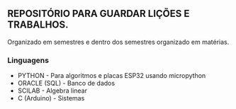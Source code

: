 ## REPOSITÓRIO PARA GUARDAR LIÇÕES E TRABALHOS.

Organizado em semestres e dentro dos semestres organizado em matérias.

### Linguagens
* PYTHON - Para algoritmos e placas ESP32 usando micropython
* ORACLE (SQL) - Banco de dados
* SCILAB - Algebra linear
* C (Arduino) - Sistemas
